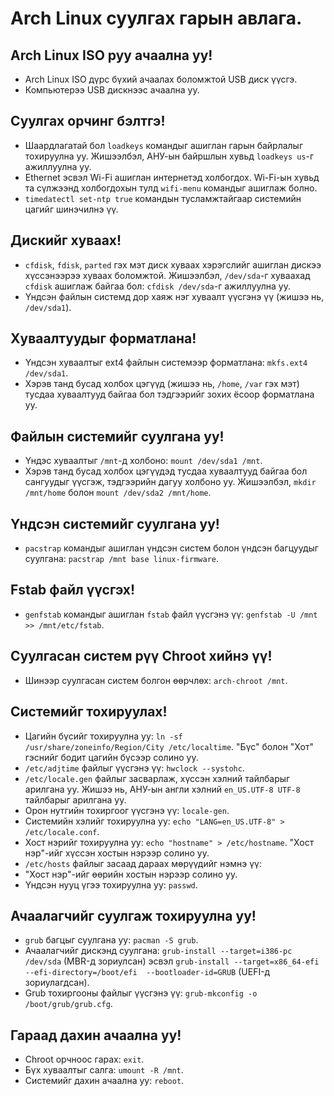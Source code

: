 # Arch Linux суулгах гарын авлага.

 ## Arch Linux ISO руу ачаална уу!

 - Arch Linux ISO дүрс бүхий ачаалах боломжтой USB диск үүсгэ.
 - Компьютерээ USB дискнээс ачаална уу.

 ## Суулгах орчинг бэлтгэ!

 - Шаардлагатай бол `loadkeys` командыг ашиглан гарын байрлалыг тохируулна уу.  Жишээлбэл, АНУ-ын байршлын хувьд `loadkeys us`-г ажиллуулна уу.
 - Ethernet эсвэл Wi-Fi ашиглан интернетэд холбогдох.  Wi-Fi-ын хувьд та сүлжээнд холбогдохын тулд `wifi-menu` командыг ашиглаж болно.
 - `timedatectl set-ntp true` командын тусламжтайгаар системийн цагийг шинэчилнэ үү.

 ## Дискийг хуваах!

 - `cfdisk`, `fdisk`, `parted` гэх мэт диск хуваах хэрэгслийг ашиглан дискээ хүссэнээрээ хуваах боломжтой.  Жишээлбэл, `/dev/sda`-г хуваахад `cfdisk` ашиглаж байгаа бол: `cfdisk /dev/sda`-г ажиллуулна уу.
 - Үндсэн файлын системд дор хаяж нэг хуваалт үүсгэнэ үү (жишээ нь, `/dev/sda1`).

 ## Хуваалтуудыг форматлана!

 - Үндсэн хуваалтыг ext4 файлын системээр форматлана: `mkfs.ext4 /dev/sda1`.
 - Хэрэв танд бусад холбох цэгүүд (жишээ нь, `/home`, `/var` гэх мэт) тусдаа хуваалтууд байгаа бол тэдгээрийг зохих ёсоор форматлана уу.

 ## Файлын системийг суулгана уу!

 - Үндэс хуваалтыг `/mnt`-д холбоно: `mount /dev/sda1 /mnt`.
 - Хэрэв танд бусад холбох цэгүүдэд тусдаа хуваалтууд байгаа бол сангуудыг үүсгэж, тэдгээрийн дагуу холбоно уу.  Жишээлбэл, `mkdir /mnt/home` болон `mount /dev/sda2 /mnt/home`.

 ## Үндсэн системийг суулгана уу!

 - `pacstrap` командыг ашиглан үндсэн систем болон үндсэн багцуудыг суулгана: `pacstrap /mnt base linux-firmware`.

 ## Fstab файл үүсгэх!

 - `genfstab` командыг ашиглан `fstab` файл үүсгэнэ үү: `genfstab -U /mnt >> /mnt/etc/fstab`.

 ## Суулгасан систем рүү Chroot хийнэ үү!

 - Шинээр суулгасан систем болгон өөрчлөх: `arch-chroot /mnt`.

 ## Системийг тохируулах!

 - Цагийн бүсийг тохируулна уу: `ln -sf /usr/share/zoneinfo/Region/City /etc/localtime`.  "Бүс" болон "Хот" гэснийг бодит цагийн бүсээр солино уу.
 - `/etc/adjtime` файлыг үүсгэнэ үү: `hwclock --systohc`.
 - `/etc/locale.gen` файлыг засварлаж, хүссэн хэлний тайлбарыг арилгана уу.  Жишээ нь, АНУ-ын англи хэлний `en_US.UTF-8 UTF-8` тайлбарыг арилгана уу.
 - Орон нутгийн тохиргоог үүсгэнэ үү: `locale-gen`.
 - Системийн хэлийг тохируулна уу: `echo "LANG=en_US.UTF-8" > /etc/locale.conf`.
 - Хост нэрийг тохируулна уу: `echo "hostname" > /etc/hostname`.  "Хост нэр"-ийг хүссэн хостын нэрээр солино уу.
 - `/etc/hosts` файлыг засаад дараах мөрүүдийг нэмнэ үү:
 - "Хост нэр"-ийг өөрийн хостын нэрээр солино уу.
 - Үндсэн нууц үгээ тохируулна уу: `passwd`.

 ## Ачаалагчийг суулгаж тохируулна уу!

 - `grub` багцыг суулгана уу: `pacman -S grub`.
 - Ачаалагчийг дискэнд суулгана: `grub-install --target=i386-pc /dev/sda` (MBR-д зориулсан) эсвэл `grub-install --target=x86_64-efi --efi-directory=/boot/efi  --bootloader-id=GRUB` (UEFI-д зориулагдсан).
 - Grub тохиргооны файлыг үүсгэнэ үү: `grub-mkconfig -o /boot/grub/grub.cfg`.

 ## Гараад дахин ачаална уу!

 - Chroot орчноос гарах: `exit`.
 - Бүх хуваалтыг салга: `umount -R /mnt`.
 - Системийг дахин ачаална уу: `reboot`.
